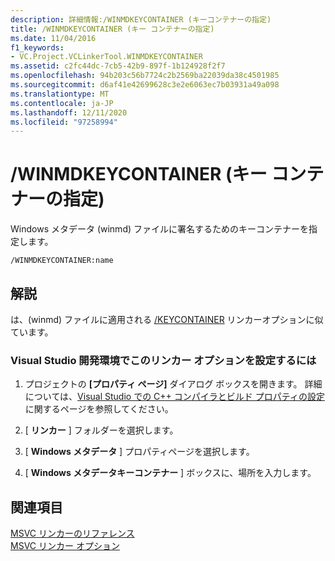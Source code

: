 ```yaml
---
description: 詳細情報:/WINMDKEYCONTAINER (キーコンテナーの指定)
title: /WINMDKEYCONTAINER (キー コンテナーの指定)
ms.date: 11/04/2016
f1_keywords:
- VC.Project.VCLinkerTool.WINMDKEYCONTAINER
ms.assetid: c2fc44dc-7cb5-42b9-897f-1b124928f2f7
ms.openlocfilehash: 94b203c56b7724c2b2569ba22039da38c4501985
ms.sourcegitcommit: d6af41e42699628c3e2e6063ec7b03931a49a098
ms.translationtype: MT
ms.contentlocale: ja-JP
ms.lasthandoff: 12/11/2020
ms.locfileid: "97258994"
---
```

# <a name="winmdkeycontainer-specify-key-container"></a>/WINMDKEYCONTAINER (キー コンテナーの指定)

Windows メタデータ (winmd) ファイルに署名するためのキーコンテナーを指定します。

```
/WINMDKEYCONTAINER:name
```

## <a name="remarks"></a>解説

は、(winmd) ファイルに適用される [/KEYCONTAINER](keycontainer-specify-a-key-container-to-sign-an-assembly.md) リンカーオプションに似ています。

### <a name="to-set-this-linker-option-in-the-visual-studio-development-environment"></a>Visual Studio 開発環境でこのリンカー オプションを設定するには

1. プロジェクトの **[プロパティ ページ]** ダイアログ ボックスを開きます。 詳細については、[Visual Studio での C++ コンパイラとビルド プロパティの設定](../working-with-project-properties.md)に関するページを参照してください。

1. [ **リンカー** ] フォルダーを選択します。

1. [ **Windows メタデータ** ] プロパティページを選択します。

1. [ **Windows メタデータキーコンテナー** ] ボックスに、場所を入力します。

## <a name="see-also"></a>関連項目

[MSVC リンカーのリファレンス](linking.md)<br/>
[MSVC リンカー オプション](linker-options.md)

